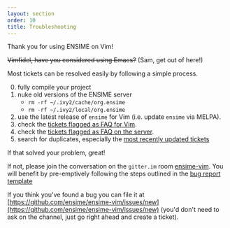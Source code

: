```yaml
---
layout: section
order: 10
title: Troubleshooting
---
```


Thank you for using ENSIME on Vim!

~~Vimfidel, have you considered using Emacs?~~ (Sam, get out of here!)

Most tickets can be resolved easily by following a simple process.

0. fully compile your project
1. nuke old versions of the ENSIME server
   - `rm -rf ~/.ivy2/cache/org.ensime`
   - `rm -rf ~/.ivy2/local/org.ensime`
2. use the latest release of `ensime` for Vim (i.e. update `ensime` via MELPA).
3. check the [tickets flagged as FAQ for Vim](https://github.com/ensime/ensime-vim/issues?labels=FAQ).
4. check the [tickets flagged as FAQ on the server](https://github.com/ensime/ensime-server/issues?labels=FAQ).
5. search for duplicates, especially the [most recently updated tickets](http://github.com/ensime/ensime-vim/issues?direction=desc&sort=updated)

If that solved your problem, great!

If not, please join the conversation on the `gitter.im` room [ensime-vim](https://gitter.im/ensime/ensime-vim). You will benefit by pre-emptively following the steps outlined in the [bug report template](https://github.com/ensime/ensime-vim/blob/master/ISSUE_TEMPLATE.md)

If you think you've found a bug you can file it at [https://github.com/ensime/ensime-vim/issues/new](https://github.com/ensime/ensime-vim/issues/new) (you'd don't need to ask on the channel, just go right ahead and create a ticket).
